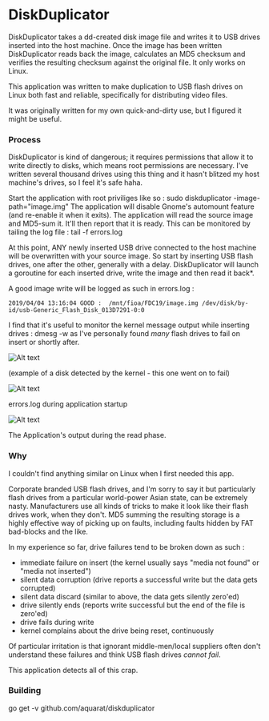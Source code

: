 # DiskDuplicator
DiskDuplicator takes a dd-created disk image file and writes it to USB drives inserted into the host machine. Once the image has been written DiskDuplicator reads back the image, calculates an MD5 checksum and verifies the resulting checksum against the original file. It only works on Linux.

This application was written to make duplication to USB flash drives on Linux both fast and reliable, specifically for distributing video files.

It was originally written for my own quick-and-dirty use, but I figured it might be useful.

### Process
DiskDuplicator is kind of dangerous; it requires permissions that allow it to write directly to disks, which means root permissions are necessary. I've written several thousand drives using this thing and it hasn't blitzed my host machine's drives, so I feel it's safe haha.

Start the application with root priviliges like so : sudo diskduplicator -image-path="image.img"
The application will disable Gnome's automount feature (and re-enable it when it exits).
The application will read the source image and MD5-sum it.
It'll then report that it is ready. This can be monitored by tailing the log file : tail -f errors.log

At this point, ANY newly inserted USB drive connected to the host machine will be overwritten with your source image. So start by inserting USB flash drives, one after the other, generally with a delay. DiskDuplicator will launch a goroutine for each inserted drive, write the image and then read it back*.

A good image write will be logged as such in errors.log :

```2019/04/04 13:16:04 GOOD :  /mnt/fioa/FDC19/image.img /dev/disk/by-id/usb-Generic_Flash_Disk_013D7291-0:0```

I find that it's useful to monitor the kernel message output while inserting drives : dmesg -w
as I've personally found *many* flash drives to fail on insert or shortly after.

![Alt text](disk-detected.jpg?raw=true "disk detected")

(example of a disk detected by the kernel - this one went on to fail)

![Alt text](existing-disks.jpg?raw=true "existing disks detected")

errors.log during application startup

![Alt text](in-runtime.jpg?raw=true "console during image write")

The Application's output during the read phase.

### Why
I couldn't find anything similar on Linux when I first needed this app.

Corporate branded USB flash drives, and I'm sorry to say it but particularly flash drives from a particular world-power Asian state, can be extremely nasty. Manufacturers use all kinds of tricks to make it look like their flash drives work, when they don't. MD5 summing the resulting storage is a highly effective way of picking up on faults, including faults hidden by FAT bad-blocks and the like.

In my experience so far, drive failures tend to be broken down as such :
- immediate failure on insert (the kernel usually says "media not found" or "media not inserted")
- silent data corruption (drive reports a successful write but the data gets corrupted)
- silent data discard (similar to above, the data gets silently zero'ed)
- drive silently ends (reports write successful but the end of the file is zero'ed)
- drive fails during write
- kernel complains about the drive being reset, continuously

Of particular irritation is that ignorant middle-men/local suppliers often don't understand these failures and think USB flash drives *cannot fail*.

This application detects all of this crap.

### Building
go get -v github.com/aquarat/diskduplicator


